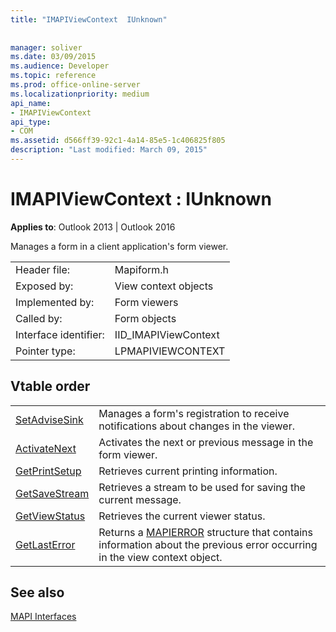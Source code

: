 ```yaml
---
title: "IMAPIViewContext  IUnknown"
 
 
manager: soliver
ms.date: 03/09/2015
ms.audience: Developer
ms.topic: reference
ms.prod: office-online-server
ms.localizationpriority: medium
api_name:
- IMAPIViewContext
api_type:
- COM
ms.assetid: d566ff39-92c1-4a14-85e5-1c406825f805
description: "Last modified: March 09, 2015"
---
```


# IMAPIViewContext : IUnknown

  
  
**Applies to**: Outlook 2013 | Outlook 2016 
  
Manages a form in a client application's form viewer. 
  
|||
|:-----|:-----|
|Header file:  <br/> |Mapiform.h  <br/> |
|Exposed by:  <br/> |View context objects  <br/> |
|Implemented by:  <br/> |Form viewers  <br/> |
|Called by:  <br/> |Form objects  <br/> |
|Interface identifier:  <br/> |IID_IMAPIViewContext  <br/> |
|Pointer type:  <br/> |LPMAPIVIEWCONTEXT  <br/> |
   
## Vtable order

|||
|:-----|:-----|
|[SetAdviseSink](imapiviewcontext-setadvisesink.md) <br/> |Manages a form's registration to receive notifications about changes in the viewer.  <br/> |
|[ActivateNext](imapiviewcontext-activatenext.md) <br/> |Activates the next or previous message in the form viewer.  <br/> |
|[GetPrintSetup](imapiviewcontext-getprintsetup.md) <br/> |Retrieves current printing information.  <br/> |
|[GetSaveStream](imapiviewcontext-getsavestream.md) <br/> |Retrieves a stream to be used for saving the current message.  <br/> |
|[GetViewStatus](imapiviewcontext-getviewstatus.md) <br/> |Retrieves the current viewer status.  <br/> |
|[GetLastError](imapiviewcontext-getlasterror.md) <br/> |Returns a [MAPIERROR](mapierror.md) structure that contains information about the previous error occurring in the view context object.  <br/> |
   
## See also



[MAPI Interfaces](mapi-interfaces.md)

